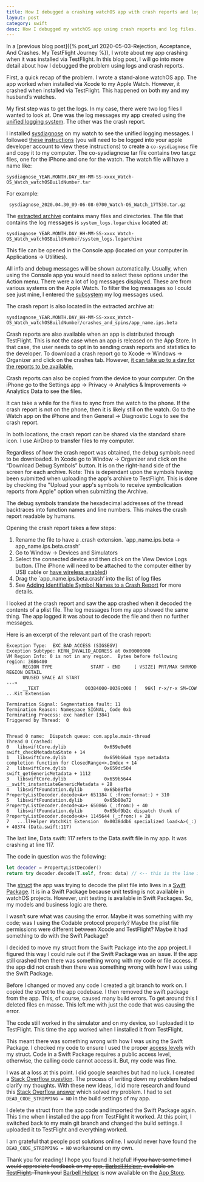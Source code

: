 ```yaml
---
title: How I debugged a crashing watchOS app with crash reports and log files
layout: post
category: swift
desc: How I debugged my watchOS app using crash reports and log files.
---
```


In a [previous blog post]({% post_url 2020-05-03-Rejection, Acceptance, And Crashes. My TestFlight Journey %}), I wrote about my app crashing when it was installed via TestFlight.  In this blog post, I will go into more detail about how I debugged the problem using logs and crash reports.

First, a quick recap of the problem.  I wrote a stand-alone watchOS app.  The app worked when installed via Xcode to my Apple Watch.  However, it crashed when installed via TestFlight.  This happened on both my and my husband’s watches. 

My first step was to get the logs.  In my case, there were two log files I wanted to look at.  One was the log messages my app created using the [unified logging system](https://developer.apple.com/documentation/os/logging).  The other was the crash report.

I installed [sysdiagnose](https://developer.apple.com/bug-reporting/profiles-and-logs/?platform=watchos&name=sysdiagnose) on my watch to see the unified logging messages. I followed [these instructions](https://download.developer.apple.com/iOS/watchOS_Logs/sysdiagnose_Logging_Instructions.pdf) (you will need to be logged into your apple developer account to view these instructions) to create a `co-sysdiagnose` file and copy it to my computer.  The co-sysdiagnose tar file contains two tar.gz files, one for the iPhone and one for the watch. The watch file will have a name like:

 
 ```
 sysdiagnose_YEAR.MONTH.DAY_HH-MM-SS-xxxx_Watch-OS_Watch_watchOSBuildNumber.tar
 ```

  

 For example: 
 
 ```
  sysdiagnose_2020.04.30_09-06-08-0700_Watch-OS_Watch_17T530.tar.gz
 ```
 

The [extracted archive](https://www.howtogeek.com/362203/what-is-a-tar.gz-file-and-how-do-i-open-it/) contains many files and directories.  The file that contains the log messages is `system_logs.logarchive` located at:

```
sysdiagnose_YEAR.MONTH.DAY_HH-MM-SS-xxxx_Watch-OS_Watch_watchOSBuildNumber/system_logs.logarchive
```

 This file can be opened in the Console app (located on your computer in Applications -> Utilities).  

All info and debug messages will be shown automatically.  Usually, when using the Console app you would need to select these options under the Action menu. There were a lot of log messages displayed. These are from various systems on the Apple Watch. To filter the log messages so I could see just mine, I entered the [subsystem](https://developer.apple.com/documentation/os/logger/3551621-init) my log messages used.

The crash report is also located in the extracted archive at:

 ```
 sysdiagnose_YEAR.MONTH.DAY_HH-MM-SS-xxxx_Watch-OS_Watch_watchOSBuildNumber/crashes_and_spins/app_name.ips.beta
 ```

Crash reports are also available when an app is distributed through TestFlight.  This is not the case when an app is released on the App Store. In that case, the user needs to opt in to sending crash reports and statistics to the developer.  To download a crash report go to Xcode -> Windows -> Organizer and click on the crashes tab. However, [it can take up to a day for the reports to be available.](https://help.apple.com/xcode/mac/current/#/dev861f46ea8)

Crash reports can also be copied from the device to your computer.  On the iPhone go to the Settings app -> Privacy -> Analytics & Improvements -> Analytics Data to see the files.

It can take a while for the files to sync from the watch to the phone.  If the crash report is not on the phone, then it is likely still on the watch.  Go to the Watch app on the iPhone and then General -> Diagnostic Logs to see the crash report.

In both locations, the crash report can be shared via the standard share icon.  I use AirDrop to transfer files to my computer.

Regardless of how the crash report was obtained, the debug symbols need to be downloaded.  In Xcode go to Window -> Organizer and click on the “Download Debug Symbols” button. It is on the right-hand side of the screen for each archive. Note: This is dependant upon the symbols having been submitted when uploading the app's archive to TestFlight. This is done by checking the "Upload your app's symbols to receive symbolication reports from Apple" option when submitting the Archive.

The debug symbols translate the hexadecimal
addresses of the thread backtraces into function names and line numbers.  This makes the crash report readable by humans.

Opening the crash report takes a few steps:
1. Rename the file to have a .crash extension. `app_name.ips.beta -> app_name.ips.beta.crash’
2.  Go to Window -> Devices and Simulators
3. Select the connected device and then click on the View Device Logs button. (The iPhone will need to be attached to the computer either by USB cable or [have wireless enabled](https://help.apple.com/xcode/mac/11.0/index.html?localePath=en.lproj#/devbc48d1bad))
4. Drag the `app_name.ips.beta.crash’ into the list of log files
5. See [Adding Identifiable Symbol Names to a Crash Report](https://developer.apple.com/documentation/xcode/diagnosing_issues_using_crash_reports_and_device_logs/adding_identifiable_symbol_names_to_a_crash_report) for more details.

I looked at the crash report and saw the app crashed when it decoded the contents of a plist file.  The log messages from my app showed the same thing.  The app logged it was about to decode the file and then no further messages.

Here is an excerpt of the relevant part of the crash report:

```
Exception Type:  EXC_BAD_ACCESS (SIGSEGV)
Exception Subtype: KERN_INVALID_ADDRESS at 0x00000000
VM Region Info: 0 is not in any region.  Bytes before following region: 3686400
      REGION TYPE              START - END     [ VSIZE] PRT/MAX SHRMOD  REGION DETAIL
      UNUSED SPACE AT START
--->  
      __TEXT                 00384000-0039c000 [   96K] r-x/r-x SM=COW  ...Kit Extension

Termination Signal: Segmentation fault: 11
Termination Reason: Namespace SIGNAL, Code 0xb
Terminating Process: exc handler [384]
Triggered by Thread:  0


Thread 0 name:  Dispatch queue: com.apple.main-thread
Thread 0 Crashed:
0   libswiftCore.dylib              0x659e0e06 swift_checkMetadataState + 14
1   libswiftCore.dylib              0x659b66a8 type metadata completion function for ClosedRange<>.Index + 14
2   libswiftCore.dylib              0x659dc504 swift_getGenericMetadata + 1112
3   libswiftCore.dylib              0x659b5644 __swift_instantiateGenericMetadata + 28
4   libswiftFoundation.dylib        0x65b80fb0 PropertyListDecoder.decode<A>+ 651184 (_:from:format:) + 310
5   libswiftFoundation.dylib        0x65b80e72 PropertyListDecoder.decode<A>+ 650866 (_:from:) + 40
6   libswiftFoundation.dylib        0x65bf9b2c dispatch thunk of PropertyListDecoder.decode<A>+ 1145644 (_:from:) + 28
7   ...llHelper WatchKit Extension  0x0038ddb6 specialized load<A>(_:) + 40374 (Data.swift:117)

```

The last line, Data.swift: 117 refers to the Data.swift file in my app.  It was crashing at line 117.

The code in question was the following:
```swift
let decoder = PropertyListDecoder()
return try decoder.decode(T.self, from: data) // <-- this is the line it crashed at

```

The [struct](https://docs.swift.org/swift-book/LanguageGuide/ClassesAndStructures.html) the app was trying to decode the plist file into lives in a [Swift Package](https://swift.org/package-manager/). It is in a Swift Package because unit testing is not available in watchOS projects.  However, unit testing is available in Swift Packages. So, my models and business logic are there. 

I wasn’t sure what was causing the error. Maybe it was something with my code; was I using the Codable protocol properly? Maybe the plist file permissions were different between Xcode and TestFlight? Maybe it had something to do with the Swift Package?  

I decided to move my struct from the Swift Package into the app project.  I figured this way I could rule out if the Swift Package was an issue.  If the app still crashed then there was something wrong with my code or file access.  If the app did not crash then there was something wrong with how I was using the Swift Package.

Before I changed or moved any code I created a git branch to work on.  I copied the struct to the app codebase.  I then removed the swift package from the app.  This, of course, caused many build errors.  To get around this I deleted files en masse. This left me with just the code that was causing the error.  

The code still worked in the simulator and on my device, so I uploaded it to TestFlight.  This time the app worked when I installed it from TestFlight.

This meant there was something wrong with how I was using the Swift Package.  I checked my code to ensure I used the proper [access levels](https://docs.swift.org/swift-book/LanguageGuide/AccessControl.html) with my struct. Code in a Swift Package requires a public access level, otherwise, the calling code cannot access it. But, my code was fine.

I was at a loss at this point. I did google searches but had no luck.  I created a [Stack Overflow question](https://stackoverflow.com/questions/61529502/swift-propertylistdecoder-not-working-on-type-from-swift-package). The process of writing down my problem helped clarify my thoughts. With these new ideas, I did more research and found this [Stack Overflow answer](https://stackoverflow.com/questions/58801669/testflight-installed-app-crash-with-swift-package-manager-dependencies/58948017#58948017) which solved my problem.  I had to set `DEAD_CODE_STRIPPING = NO` in the build settings of my app.

I delete the struct from the app code and imported the Swift Package again. This time when I installed the app from TestFlight it worked.  At this point, I switched back to my main git branch and changed the build settings.  I uploaded it to TestFlight and everything worked.

I am grateful that people post solutions online. I would never have found the `DEAD_CODE_STRIPPING = NO` workaround on my own.

Thank you for reading! I hope you found it helpful!  ~~If you have some time I would appreciate feedback on my app, [Barbell Helper](https://barbellhelper.com/), available on [TestFlight](https://testflight.apple.com/join/s0jqslOG). Thank you!~~  [Barbell Helper](https://barbellhelper.com/) is now available on the [App Store](https://apps.apple.com/us/app/barbell-helper/id1509605376?ls=1).